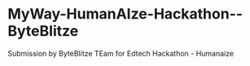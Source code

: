 # MyWay-HumanAIze-Hackathon--ByteBlitze
Submission by ByteBlitze TEam for Edtech Hackathon - Humanaize
